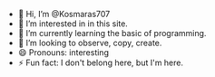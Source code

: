- 👋 Hi, I’m @Kosmaras707
- 👀 I’m interested in in this site.
- 🌱 I’m currently learning the basic of programming.
- 💞️ I’m looking to observe, copy, create.
- 😄 Pronouns: interesting
- ⚡ Fun fact: I don't belong here, but I'm here.

<!---
Kosmaras707/Kosmaras707 is a ✨ special ✨ repository because its `README.md` (this file) appears on your GitHub profile.
You can click the Preview link to take a look at your changes.
--->
